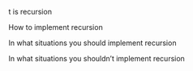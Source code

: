 t is recursion

How to implement recursion

In what situations you should implement recursion

In what situations you shouldn’t implement recursion
